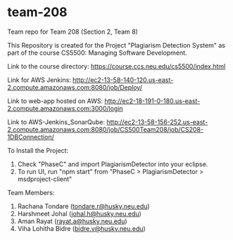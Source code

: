 # team-208
Team repo for Team 208 (Section 2, Team 8)

This Repository is created for the Project "Plagiarism Detection System" as part of the course CS5500: Managing Software Development.

Link to the course directory: https://course.ccs.neu.edu/cs5500/index.html

Link for AWS Jenkins: http://ec2-13-58-140-120.us-east-2.compute.amazonaws.com:8080/job/Deploy/

Link to web-app hosted on AWS: http://ec2-18-191-0-180.us-east-2.compute.amazonaws.com:3000/login

Link to AWS-Jenkins_SonarQube: http://ec2-13-58-156-252.us-east-2.compute.amazonaws.com:8080/job/CS500Team208/job/CS208-1DBConnection/


To Install the Project:

1. Check "PhaseC" and import PlagiarismDetector into your eclipse.
2. To run UI, run "npm start" from "PhaseC > PlagiarismDetector > msdproject-client" 

Team Members:

1. Rachana Tondare (tondare.r@husky.neu.edu)
2. Harshmeet Johal (johal.h@husky.neu.edu)
3. Aman Rayat (rayat.a@husky.neu.edu)
4. Viha Lohitha Bidre (bidre.v@husky.neu.edu) 
